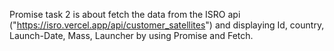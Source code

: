  Promise task 2 is about fetch the data from the ISRO api ("https://isro.vercel.app/api/customer_satellites") and
displaying Id, country, Launch-Date, Mass, Launcher by using Promise and Fetch.
